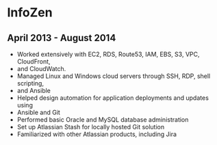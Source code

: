 # InfoZen
## April 2013 - August 2014
* Worked extensively with EC2, RDS, Route53, IAM, EBS, S3, VPC, CloudFront,
* and CloudWatch.
* Managed Linux and Windows cloud servers through SSH, RDP, shell scripting,
* and Ansible
* Helped design automation for application deployments and updates using
* Ansible and Git
* Performed basic Oracle and MySQL database administration
* Set up Atlassian Stash for locally hosted Git solution
* Familiarized with other Atlassian products, including Jira

